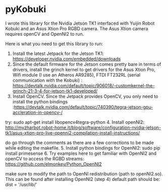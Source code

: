 # pyKobuki
I wrote this library for the Nvidia Jetson TK1 interfaced with Yuijin Robot Kobuki and an Asus Xtion Pro RGBD camera. The Asus Xtion camera requires openCV and OpenNI2 to run.

Here is what you need to get this library to run:

1. Install the latest Jetpack for the Jetson TK1: https://developer.nvidia.com/embedded/downloads 
2. Since the default firmware for the Jetson comes pretty bare in terms of drivers, install the grinch kernel to get drivers for the Asus Xtion Pro, Wifi module (I use an Atheros AR9285), FTDI FT232RL (serial communication with the Kobuki) : https://devtalk.nvidia.com/default/topic/906018/-customkernel-the-grinch-21-3-4-for-jetson-tk1-developed/ 
3. Install OpenCV. Since the Jetpack provides OpenCV, you only need to install the python bindings :https://devtalk.nvidia.com/default/topic/740390/tegra-jetson-gpu-accleration-in-opencv-/

try: sudo apt-get install libopencv4tegra-python
4. Install openNI2: http://myzharbot.robot-home.it/blog/software/configuration-nvidia-jetson-tk1/asus-xtion-pro-live-openni2-compilation-install-instructions/

do go through the comments as there are a few corrections to be made while editing the makefile.
5. Install python bindings for OpenNI2: sudo pip install primesense
6. Try examples here to get familiar with OpenNI2 and openCV to access the RGBD streams: https://github.com/elmonkey/Python_OpenNI2

make sure to modify the path to OpenNI redistribution (path to openNI2.so). This can be found after installing OpenNI2 (step 4)
default path should be: dist = '/usr/lib/'
